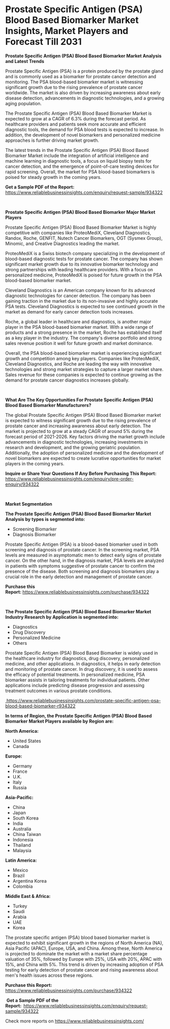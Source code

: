 <p><h1>Prostate Specific Antigen (PSA) Blood Based Biomarker Market Insights, Market Players and Forecast Till 2031</h1></p><p><strong>Prostate Specific Antigen (PSA) Blood Based Biomarker Market Analysis and Latest Trends</strong></p>
<p><p>Prostate Specific Antigen (PSA) is a protein produced by the prostate gland and is commonly used as a biomarker for prostate cancer detection and monitoring. The PSA blood-based biomarker market is witnessing significant growth due to the rising prevalence of prostate cancer worldwide. The market is also driven by increasing awareness about early disease detection, advancements in diagnostic technologies, and a growing aging population.</p><p>The Prostate Specific Antigen (PSA) Blood Based Biomarker Market is expected to grow at a CAGR of 6.3% during the forecast period. As healthcare providers and patients seek more accurate and efficient diagnostic tools, the demand for PSA blood tests is expected to increase. In addition, the development of novel biomarkers and personalized medicine approaches is further driving market growth.</p><p>The latest trends in the Prostate Specific Antigen (PSA) Blood Based Biomarker Market include the integration of artificial intelligence and machine learning in diagnostic tools, a focus on liquid biopsy tests for cancer detection, and the emergence of point-of-care testing devices for rapid screening. Overall, the market for PSA blood-based biomarkers is poised for steady growth in the coming years.</p></p>
<p><strong>Get a Sample PDF of the Report:&nbsp;</strong> <a href="https://www.reliablebusinessinsights.com/enquiry/request-sample/934322">https://www.reliablebusinessinsights.com/enquiry/request-sample/934322</a></p>
<p>&nbsp;</p>
<p><strong>Prostate Specific Antigen (PSA) Blood Based Biomarker Major Market Players</strong></p>
<p><p>Prostate Specific Antigen (PSA) Blood Based Biomarker Market is highly competitive with companies like ProteoMediX, Cleveland Diagnostics, Randox, Roche, GENFIT, Nutech Cancer Biomarkers, OGT (Sysmex Group), Minomic, and Creative Diagnostics leading the market.</p><p>ProteoMediX is a Swiss biotech company specializing in the development of blood-based diagnostic tests for prostate cancer. The company has shown significant market growth due to its innovative biomarker technology and strong partnerships with leading healthcare providers. With a focus on personalized medicine, ProteoMediX is poised for future growth in the PSA blood-based biomarker market.</p><p>Cleveland Diagnostics is an American company known for its advanced diagnostic technologies for cancer detection. The company has been gaining traction in the market due to its non-invasive and highly accurate PSA tests. Cleveland Diagnostics is expected to see continued growth in the market as demand for early cancer detection tools increases.</p><p>Roche, a global leader in healthcare and diagnostics, is another major player in the PSA blood-based biomarker market. With a wide range of products and a strong presence in the market, Roche has established itself as a key player in the industry. The company's diverse portfolio and strong sales revenue position it well for future growth and market dominance.</p><p>Overall, the PSA blood-based biomarker market is experiencing significant growth and competition among key players. Companies like ProteoMediX, Cleveland Diagnostics, and Roche are leading the way with innovative technologies and strong market strategies to capture a larger market share. Sales revenue for these companies is expected to continue growing as the demand for prostate cancer diagnostics increases globally.</p></p>
<p>&nbsp;</p>
<p><strong>What Are The Key Opportunities For Prostate Specific Antigen (PSA) Blood Based Biomarker Manufacturers?</strong></p>
<p><p>The global Prostate Specific Antigen (PSA) Blood Based Biomarker market is expected to witness significant growth due to the rising prevalence of prostate cancer and increasing awareness about early detection. The market is projected to grow at a steady CAGR of around 5% during the forecast period of 2021-2026. Key factors driving the market growth include advancements in diagnostic technologies, increasing investments in research and development, and the growing geriatric population. Additionally, the adoption of personalized medicine and the development of novel biomarkers are expected to create lucrative opportunities for market players in the coming years.</p></p>
<p><strong>Inquire or Share Your Questions If Any Before Purchasing This Report:</strong> <a href="https://www.reliablebusinessinsights.com/enquiry/pre-order-enquiry/934322">https://www.reliablebusinessinsights.com/enquiry/pre-order-enquiry/934322</a></p>
<p>&nbsp;</p>
<p><strong>Market Segmentation</strong></p>
<p><strong>The Prostate Specific Antigen (PSA) Blood Based Biomarker Market Analysis by types is segmented into:</strong></p>
<p><ul><li>Screening Biomarker</li><li>Diagnosis Biomarker</li></ul></p>
<p><p>Prostate Specific Antigen (PSA) is a blood-based biomarker used in both screening and diagnosis of prostate cancer. In the screening market, PSA levels are measured in asymptomatic men to detect early signs of prostate cancer. On the other hand, in the diagnosis market, PSA levels are analyzed in patients with symptoms suggestive of prostate cancer to confirm the presence of the disease. Both screening and diagnosis biomarkers play a crucial role in the early detection and management of prostate cancer.</p></p>
<p><strong>Purchase this Report:&nbsp;</strong><a href="https://www.reliablebusinessinsights.com/purchase/934322">https://www.reliablebusinessinsights.com/purchase/934322</a></p>
<p>&nbsp;</p>
<p><strong>The Prostate Specific Antigen (PSA) Blood Based Biomarker Market Industry Research by Application is segmented into:</strong></p>
<p><ul><li>Diagnostics</li><li>Drug Discovery</li><li>Personalized Medicine</li><li>Others</li></ul></p>
<p><p>Prostate Specific Antigen (PSA) Blood Based Biomarker is widely used in the healthcare industry for diagnostics, drug discovery, personalized medicine, and other applications. In diagnostics, it helps in early detection and monitoring of prostate cancer. In drug discovery, it is used to assess the efficacy of potential treatments. In personalized medicine, PSA biomarker assists in tailoring treatments for individual patients. Other applications include predicting disease progression and assessing treatment outcomes in various prostate conditions.</p></p>
<p><a href="https://www.reliablebusinessinsights.com/prostate-specific-antigen-psa-blood-based-biomarker-r934322">&nbsp;https://www.reliablebusinessinsights.com/prostate-specific-antigen-psa-blood-based-biomarker-r934322</a></p>
<p><strong>In terms of Region, the Prostate Specific Antigen (PSA) Blood Based Biomarker Market Players available by Region are:</strong></p>
<p>
    <p> <strong> North America: </strong>
        <ul>
            <li>United States</li>
            <li>Canada</li>
        </ul>
        </p> 
    <p> <strong> Europe: </strong>
        <ul>
            <li>Germany</li>
            <li>France</li>
            <li>U.K.</li>
            <li>Italy</li>
            <li>Russia</li>
        </ul>
        </p> 
    <p> <strong> Asia-Pacific: </strong>
        <ul>
            <li>China</li>
            <li>Japan</li>
            <li>South Korea</li>
            <li>India</li>
            <li>Australia</li>
            <li>China Taiwan</li>
            <li>Indonesia</li>
            <li>Thailand</li>
            <li>Malaysia</li>
        </ul>
        </p> 
    <p> <strong> Latin America: </strong>
        <ul>
            <li>Mexico</li>
            <li>Brazil</li>
            <li>Argentina Korea</li>
            <li>Colombia</li>
        </ul>
        </p> 
    <p> <strong> Middle East & Africa: </strong>
        <ul>
            <li>Turkey</li>
            <li>Saudi</li>
            <li>Arabia</li>
            <li>UAE</li>
            <li>Korea</li>
        </ul>
    </p>
    </p>
<p><p>The prostate specific antigen (PSA) blood based biomarker market is expected to exhibit significant growth in the regions of North America (NA), Asia Pacific (APAC), Europe, USA, and China. Among these, North America is projected to dominate the market with a market share percentage valuation of 35%, followed by Europe with 25%, USA with 20%, APAC with 15%, and China with 5%. This trend is driven by increasing adoption of PSA testing for early detection of prostate cancer and rising awareness about men's health issues across these regions.</p></p>
<p><strong>Purchase this Report: </strong><a href="https://www.reliablebusinessinsights.com/purchase/934322">https://www.reliablebusinessinsights.com/purchase/934322</a></p>
<p>&nbsp;<strong>Get a Sample PDF of the Report:&nbsp;&nbsp;</strong><a href="https://www.reliablebusinessinsights.com/enquiry/request-sample/934322">https://www.reliablebusinessinsights.com/enquiry/request-sample/934322</a></p>
<p><strong></strong></p>
<p>Check more reports on <a href="https://www.reliablebusinessinsights.com/">https://www.reliablebusinessinsights.com/</a></p>